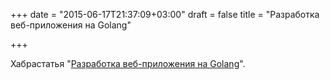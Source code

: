 +++
date = "2015-06-17T21:37:09+03:00"
draft = false
title = "Разработка веб-приложения на Golang"

+++

<p>Хабрастатья &quot;<a href="http://habrahabr.ru/post/260539/">Разработка веб-приложения на Golang</a>&quot;.</p>

